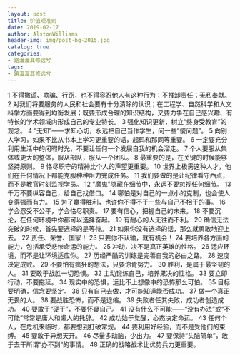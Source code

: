 ```yaml
---
layout: post
title: 价值观准则
date: 2019-02-17
author: AlstonWilliams
header-img: img/post-bg-2015.jpg
catalog: true
categories:
- 路漫漫其修远兮
tags:
- 路漫漫其修远兮
---
```

1	不得撒谎、欺骗、行窃，也不得容忍他人有这种行为；不推卸责任；无私奉献。
2	对我们将要服务的人民和社会要有十分清除的认识；在工程学、自然科学和人文科学方面要得到均衡发展；既要形成合理的知识结构，又要力争在自己感兴趣、有特长的学术领域内形成自己的专业特长。
3	强化知识更新，树立“终身受教育”的观念。
4	“无知”——求知心切，永远把自己当作学生，问一些“傻问题”。
5	向别人学习，如果不比从书本上学习更重要的话，起码和那同等重要。
6	一定要充分利用生活中的闲暇时光，不要让任何一个发展自我的机会溜走。
7	个人要服从集体或更大的整体，服从部队，服从一个团队。
8	最重要的是，在关键的时候能够坚持原则。
9	恪尽职守的精神比个人的声望更重要。
10	世界上极需这种人才，他们在任何情况下都能克服种种阻力完成任务。
11	我们要做的是让纪律看守西点，而不是教官时刻监视学员。
12	“魔鬼”隐藏在细节中，永远不要忽视任何细节。
13	千万不要纵容自己，给自己找借口。
14	哪怕是对自己的一点小的克制，也会使人变得强而有力。
15	为了赢得胜利，也许你不得不干一些与自己不相干的事。
16	学会忍受不公平，学会恪尽职责。
17	要有信心，把握自己的未来。
18	不要沉沦，在任何环境中你都可以选择奋起。
19	有耐心的人无往而不利。
20	确信无法突破的时候，首先要选择的是等待。
21	如果你没有选择的话，那么就勇敢地迎上去。
22	责任、荣誉、国家！
23	只要你不认输，就有机会！
24	要培养各方面的能力，包括承受悲惨命运的能力。
25	冲动，决不是真正英雄的性格。
26	适应环境，而不是让环境适应你。
27	历经严酷的训练是完善自我的必由之路。
28	速度决定成败。
29	不要怕有疯狂的想法，只要你肯努力。
30	胜利，是属于最坚韧的人。
31	要敢于战胜一切恐惧。
32	主动锻练自己，培养果决的性格。
33	要立即行动，不要拖延。
34	现实中的恐惧，远比不上想像中的恐怖那么可怕。
35	目标要明确，信念要坚定。
36	只有自己去做，才可能知道能否成功。
37	做一个真正无畏的人。
38	要战胜恐怖，而不是退缩。
39	失败者任其失败，成功者创造成功。
40	要敢于“硬干”，不要怀疑自己。
41	没有什么不可能——“没有办法”或“不可能”常常是庸人和懒人的托辞。 
42	成功始于觉醒，心态决定命运。
43	任何个人，在危机来临时，都要想到打破常规。
44	要利用好经验，而不是受他们的束缚。
45	要敢于异想天开。
46	尽量多动脑，少出力。
47	要保持“头脑简单”，敢于去干所谓“办不到”的事情。
48	正确的战略战术比优势兵力更重要。
